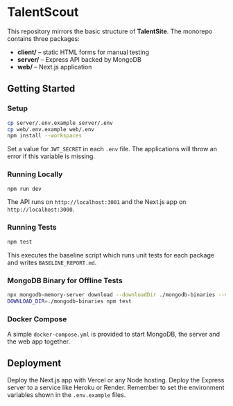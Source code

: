 # TalentScout

This repository mirrors the basic structure of **TalentSite**. The monorepo contains three packages:

- **client/** – static HTML forms for manual testing
- **server/** – Express API backed by MongoDB
- **web/** – Next.js application

## Getting Started

### Setup

```bash
cp server/.env.example server/.env
cp web/.env.example web/.env
npm install --workspaces
```

Set a value for `JWT_SECRET` in each `.env` file. The applications will throw
an error if this variable is missing.

### Running Locally

```bash
npm run dev
```

The API runs on `http://localhost:3001` and the Next.js app on `http://localhost:3000`.

### Running Tests

```bash
npm test
```

This executes the baseline script which runs unit tests for each package and writes `BASELINE_REPORT.md`.

### MongoDB Binary for Offline Tests

```bash
npx mongodb-memory-server download --downloadDir ./mongodb-binaries --version 6.0.5
DOWNLOAD_DIR=./mongodb-binaries npm test
```

### Docker Compose

A simple `docker-compose.yml` is provided to start MongoDB, the server and the web app together.

## Deployment

Deploy the Next.js app with Vercel or any Node hosting. Deploy the Express server to a service like Heroku or Render. Remember to set the environment variables shown in the `.env.example` files.
